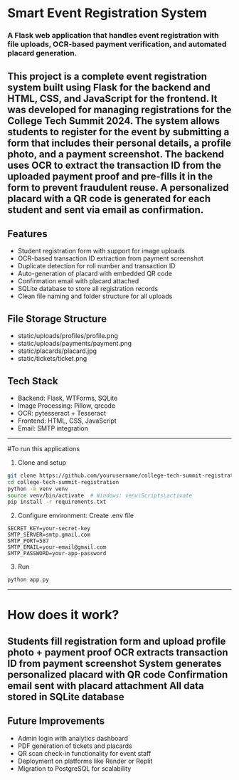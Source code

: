 # Smart Event Registration System
### A Flask web application that handles event registration with file uploads, OCR-based payment verification, and automated placard generation.
This project is a complete event registration system built using Flask for the backend and HTML, CSS, and JavaScript for the frontend. It was developed for managing registrations for the College Tech Summit 2024.
The system allows students to register for the event by submitting a form that includes their personal details, a profile photo, and a payment screenshot. The backend uses OCR to extract the transaction ID from the uploaded payment proof and pre-fills it in the form to prevent fraudulent reuse. A personalized placard with a QR code is generated for each student and sent via email as confirmation.
---
## Features

- Student registration form with support for image uploads
- OCR-based transaction ID extraction from payment screenshot
- Duplicate detection for roll number and transaction ID
- Auto-generation of placard with embedded QR code
- Confirmation email with placard attached
- SQLite database to store all registration records
- Clean file naming and folder structure for all uploads
## File Storage Structure
- static/uploads/profiles/<ROLLNUMBER>profile.png
- static/uploads/payments/<ROLLNUMBER>payment.png
- static/placards/placard<ROLLNUMBER>.jpg
- static/tickets/ticket<ROLLNUMBER>.png
## Tech Stack
- Backend: Flask, WTForms, SQLite
- Image Processing: Pillow, qrcode
- OCR: pytesseract + Tesseract
- Frontend: HTML, CSS, JavaScript
- Email: SMTP integration
---
#To run this applications
1. Clone and setup
```bash
git clone https://github.com/yourusername/college-tech-summit-registration.git
cd college-tech-summit-registration
python -m venv venv
source venv/bin/activate  # Windows: venv\Scripts\activate
pip install -r requirements.txt
```
2. Configure environment: Create .env file
```.env
SECRET_KEY=your-secret-key
SMTP_SERVER=smtp.gmail.com
SMTP_PORT=587
SMTP_EMAIL=your-email@gmail.com
SMTP_PASSWORD=your-app-password
```
3. Run
```bash
python app.py
```
---
# How does it work?
Students fill registration form and upload profile photo + payment proof
OCR extracts transaction ID from payment screenshot
System generates personalized placard with QR code
Confirmation email sent with placard attachment
All data stored in SQLite database
---
## Future Improvements

- Admin login with analytics dashboard
- PDF generation of tickets and placards
- QR scan check-in functionality for event staff
- Deployment on platforms like Render or Replit
- Migration to PostgreSQL for scalability
